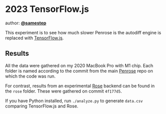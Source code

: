 # 2023 TensorFlow.js

author: [**@samestep**](http://github.com/samestep)

This experiment is to see how much slower Penrose is the autodiff engine is
replaced with [TensorFlow.js][].

## Results

All the data were gathered on my 2020 MacBook Pro with M1 chip. Each folder is
named according to the commit from the main [Penrose][] repo on which the code
was run.

For contrast, results from an experimental [Rose][] backend can be found in the
`rose` folder. These were gathered on commit `4f177d5`.

If you have Python installed, run `./analyze.py` to generate `data.csv`
comparing TensorFlow.js and Rose.

[Penrose]: https://github.com/penrose/penrose
[Rose]: https://github.com/rose-lang/rose
[TensorFlow.js]: https://www.tensorflow.org/js
